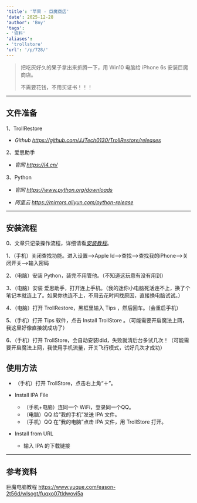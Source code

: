 ```yaml
---
'title': '苹果 - 巨魔商店'
'date': 2025-12-28
'author': 'Bny'
'tags':
- '资料'
'aliases':
- 'trollstore'
'url': '/p/728/'
---
```


> 把吃灰好久的果子拿出来折腾一下，用 Win10 电脑给 iPhone 6s 安装巨魔商店。  
> 
> 不需要花钱，不用买证书！！！

---

## 文件准备

1、TrollRestore  

- <i class="bi bi-link-45deg">Github https://github.com/JJTech0130/TrollRestore/releases</i>

2、爱思助手  

- <i class="bi bi-link-45deg">官网 https://i4.cn/</i>

3、Python  

- <i class="bi bi-link-45deg">官网 https://www.python.org/downloads</i>   

- <i class="bi bi-link-45deg">阿里云 https://mirrors.aliyun.com/python-release</i> 

---

## 安装流程

0、文章只记录操作流程，详细请看[<i class="bi bi-link-45deg">安装教程</i>](#参考资料)。

1、（手机）关闭查找功能。进入设置-->Apple Id-->查找-->查找我的iPhone-->关闭开关-->输入密码

2、（电脑）安装 Python，装完不用管他。（不知道这玩意有没有用到）

3、（电脑）安装 爱思助手，打开连上手机。（我的迷你小电脑死活连不上，换了个笔记本就连上了。如果你也连不上，不用去花时间找原因，直接换电脑试试。）

4、（电脑）打开 TrollRestore，黑框里输入 Tips ，然后回车。（会重启手机）

5、（手机）打开 Tips 软件，点击 Install TrollStore 。（可能需要开启魔法上网，我这里好像直接就成功了）

6、（手机）打开 TrollStore，会自动安装ldid，失败就清后台多试几次！（可能需要开启魔法上网，我使用手机流量，开关飞行模式，试好几次才成功）

## 使用方法

- （手机）打开 TrollStore，点击右上角“＋”。

- Install IPA File
  - （手机+电脑）连同一个 WiFi，登录同一个QQ。
  - （电脑）QQ 给“我的手机”发送 IPA 文件。
  - （手机）QQ 在“我的电脑”点击 IPA 文件，用 TrollStore 打开。

- Install from URL
  - 输入 IPA 的下载链接

---

## 参考资料

巨魔电脑教程  https://www.yuque.com/eason-2t56d/wlsogt/fuqxo07tldwovi5a

